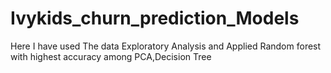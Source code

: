 # Ivykids_churn_prediction_Models
Here I have used The data Exploratory Analysis and Applied Random forest with highest accuracy among PCA,Decision Tree
